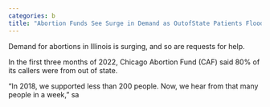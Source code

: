 ```yaml
---
categories: b
title: "Abortion Funds See Surge in Demand as OutofState Patients Flood Illinois"
---
```


Demand for abortions in Illinois is surging, and so are requests for help.



In the first three months of 2022, Chicago Abortion Fund (CAF) said 80% of its callers were from out of state. 



&#8220;In 2018, we supported less than 200 people. Now, we hear from that many people in a week,&#8221; sa